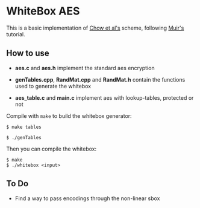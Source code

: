 # WhiteBox AES

This is a basic implementation of [Chow et al's][1] scheme, following [Muir's][2] tutorial.

[1]: https://www.cs.colorado.edu/~jrblack/class/csci7000/s03/project/oorschot-whitebox.pdf
[2]: https://eprint.iacr.org/2013/104.pdf

## How to use

* **aes.c** and **aes.h** implement the standard aes encryption

* **genTables.cpp**, **RandMat.cpp** and **RandMat.h** contain the functions used to generate the whitebox

* **aes_table.c** and **main.c** implement aes with lookup-tables, protected or not

Compile with `make` to build the whitebox generator:

    $ make tables

    $ ./genTables

Then you can compile the whitebox:

    $ make
    $ ./whitebox <input>


## To Do

* Find a way to pass encodings through the non-linear sbox

